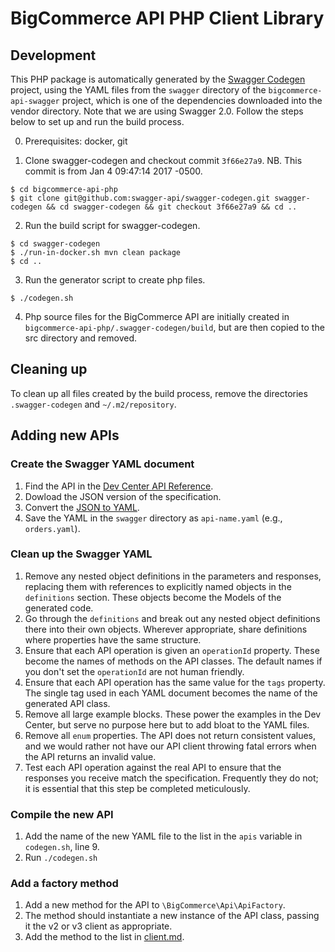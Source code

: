 # BigCommerce API PHP Client Library

## Development

This PHP package is automatically generated by the
[Swagger Codegen](https://github.com/swagger-api/swagger-codegen) project,
using the YAML files from the `swagger` directory of the `bigcommerce-api-swagger` project,
which is one of the dependencies downloaded into the vendor directory. Note that we are using Swagger 2.0.
Follow the steps below to set up and run the build process.

0. Prerequisites: docker, git

1. Clone swagger-codegen and checkout commit `3f66e27a9`. NB. This commit is from Jan 4 09:47:14 2017 -0500.

```
$ cd bigcommerce-api-php
$ git clone git@github.com:swagger-api/swagger-codegen.git swagger-codegen && cd swagger-codegen && git checkout 3f66e27a9 && cd ..
```

2. Run the build script for swagger-codegen.

```
$ cd swagger-codegen
$ ./run-in-docker.sh mvn clean package
$ cd ..
```

3. Run the generator script to create php files.

```
$ ./codegen.sh
```

4. Php source files for the BigCommerce API are initially created in `bigcommerce-api-php/.swagger-codegen/build`,
but are then copied to the src directory and removed.

## Cleaning up

To clean up all files created by the build process, remove the directories
`.swagger-codegen` and `~/.m2/repository`.


## Adding new APIs

### Create the Swagger YAML document

1. Find the API in the [Dev Center API Reference](https://developer.bigcommerce.com/api-reference).
2. Dowload the JSON version of the specification.
3. Convert the [JSON to YAML](https://www.json2yaml.com/).
4. Save the YAML in the `swagger` directory as `api-name.yaml` (e.g., `orders.yaml`).

### Clean up the Swagger YAML

1. Remove any nested object definitions in the parameters and responses, replacing them with references
   to explicitly named objects in the `definitions` section. These objects become the Models of the generated code.
2. Go through the `definitions` and break out any nested object definitions there into their own objects. Wherever
   appropriate, share definitions where properties have the same structure.
3. Ensure that each API operation is given an `operationId` property. These become the names of methods on the
   API classes. The default names if you don't set the `operationId` are not human friendly.
4. Ensure that each API operation has the same value for the `tags` property. The single tag used in each YAML
   document becomes the name of the generated API class.
5. Remove all large example blocks. These power the examples in the Dev Center, but serve no purpose here but to
   add bloat to the YAML files.
6. Remove all `enum` properties. The API does not return consistent values, and we would rather not have our API
   client throwing fatal errors when the API returns an invalid value.
7. Test each API operation against the real API to ensure that the responses you receive match the specification.
   Frequently they do not; it is essential that this step be completed meticulously.

### Compile the new API

1. Add the name of the new YAML file to the list in the `apis` variable in `codegen.sh`, line 9.
2. Run `./codegen.sh`

### Add a factory method

1. Add a new method for the API to `\BigCommerce\Api\ApiFactory`.
2. The method should instantiate a new instance of the API class, passing it the v2 or v3 client as appropriate.
3. Add the method to the list in [client.md](/docs/client.md).
